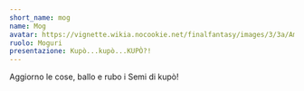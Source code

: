```yaml
---
short_name: mog
name: Mog
avatar: https://vignette.wikia.nocookie.net/finalfantasy/images/3/3a/Amano_Mog_alt.jpg/revision/latest/zoom-crop/width/240/height/240?cb=20120725013006
ruolo: Moguri
presentazione: Kupò...kupò...KUPÒ?!
---
```


Aggiorno le cose, ballo e rubo i Semi di kupò!

